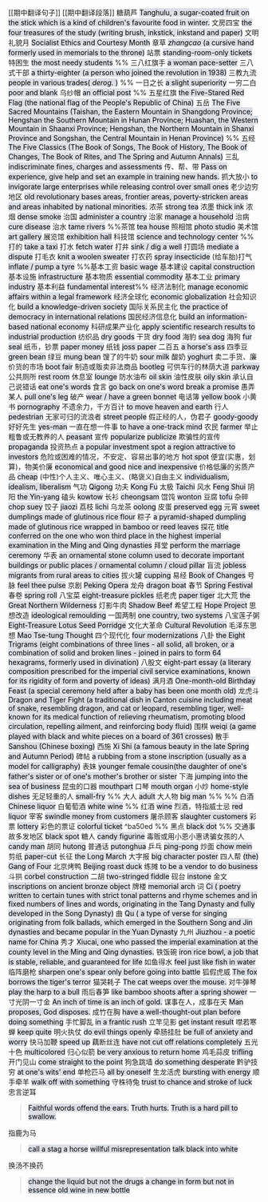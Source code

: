 [[期中翻译句子]]
[[期中翻译段落]]
糖葫芦
<mark style="background: #CACFD9A6;">Tanghulu, a sugar-coated fruit on the stick which is a kind of children's favourite food in winter.</mark>
文房四宝
<mark style="background: #CACFD9A6;">the four treasures of the study (writing brush, inkstick, inkstand and paper)</mark>
文明礼貌月
<mark style="background: #CACFD9A6;">Socialist Ethics and Courtesy Month</mark>
章草
*<mark style="background: #CACFD9A6;">zhangcao</mark>*<mark style="background: #CACFD9A6;"> (a cursive hand formerly used in memorials to the throne)</mark>
站票
<mark style="background: #CACFD9A6;">standing-room-only tickets</mark>
特困生
<mark style="background: #CACFD9A6;">the most needy students</mark>
%% 三八红旗手
<mark style="background: #CACFD9A6;">a woman pace-setter</mark>
三八式干部
<mark style="background: #CACFD9A6;">a thirty-eighter (a person who joined the revolution in 1938)</mark>
三教九流
<mark style="background: #CACFD9A6;">people in various trades( *derog.* )</mark> %%
一日之长
<mark style="background: #CACFD9A6;">a slight superiority</mark>
一穷二白
<mark style="background: #CACFD9A6;">poor and blank</mark>
乌纱帽
<mark style="background: #CACFD9A6;">an official post</mark>
%% 五星红旗
<mark style="background: #CACFD9A6;">the Five-Stared Red Flag (the national flag of the People's Republic of China)</mark>
五岳
<mark style="background: #CACFD9A6;">The Five Sacred Mountains (Taishan, the Eastern Mountain in Shangdong Province; Hengshan the Southern Mountain in Hunan Province; Huashan, the Western Mountain in Shaanxi Province; Hengshan, the Northern Mountain in Shanxi Province and Songshan, the Central  Mountain in Henan Province)</mark> %%
五经
<mark style="background: #CACFD9A6;">The Five Classics (The Book of Songs, The Book of History, The Book of Changes, The Book of Rites, and The Spring and Autumn Annals)</mark>
三乱
<mark style="background: #CACFD9A6;">indiscriminate fines, charges and assessments</mark>
传、帮、带
<mark style="background: #CACFD9A6;">Pass on experience, give help and set an example in training new hands.</mark>
抓大放小
<mark style="background: #CACFD9A6;">to invigorate large enterprises while releasing control over small ones</mark>
老少边穷地区
<mark style="background: #CACFD9A6;">old revolutionary bases areas, frontier areas, poverty-stricken areas and areas inhabited by national minorities.</mark>
浓茶
<mark style="background: #CACFD9A6;">strong tea</mark>
浓墨
<mark style="background: #CACFD9A6;">thick ink</mark>
浓烟
<mark style="background: #CACFD9A6;">dense smoke</mark>
治国
<mark style="background: #CACFD9A6;">administer a country</mark>
治家
<mark style="background: #CACFD9A6;">manage a household</mark>
治病
<mark style="background: #CACFD9A6;">cure disease</mark>
治水
<mark style="background: #CACFD9A6;">tame rivers</mark>
%%茶馆
<mark style="background: #CACFD9A6;">tea house</mark>
照相馆
<mark style="background: #CACFD9A6;">photo studio</mark>
美术馆
<mark style="background: #CACFD9A6;">art gallery</mark>
展览馆
<mark style="background: #CACFD9A6;">exhibition hall</mark>
科技馆
<mark style="background: #CACFD9A6;">science and technology center</mark> %%
打的
<mark style="background: #CACFD9A6;">take a taxi</mark>
打水
<mark style="background: #CACFD9A6;">fetch water</mark>
打井
<mark style="background: #CACFD9A6;">sink / dig a well</mark>
打圆场
<mark style="background: #CACFD9A6;">mediate a dispute</mark>
打毛衣
<mark style="background: #CACFD9A6;">knit a woolen sweater</mark>
打农药
<mark style="background: #CACFD9A6;">spray insecticide</mark>
(给车胎)打气
<mark style="background: #CACFD9A6;">inflate / pump a tyre</mark>
%%基本工资
<mark style="background: #CACFD9A6;">basic wage</mark>
基本建设
<mark style="background: #CACFD9A6;">capital construction</mark>
基本设施
<mark style="background: #CACFD9A6;">infrastructure</mark>
基本物质
<mark style="background: #CACFD9A6;">essential commodity</mark>
基本工业
<mark style="background: #CACFD9A6;">primary industry</mark>
基本利益 
<mark style="background: #CACFD9A6;">fundamental interest</mark>%%
经济法制化
<mark style="background: #CACFD9A6;">manage economic affairs within a legal framework</mark>
经济全球化
<mark style="background: #CACFD9A6;">economic globalization</mark>
社会知识化
<mark style="background: #CACFD9A6;">build a knowledge-driven society</mark>
国际关系民主化
<mark style="background: #CACFD9A6;">the practice of democracy in international relations</mark>
国民经济信息化
<mark style="background: #CACFD9A6;">build an information-based national economy</mark>
科研成果产业化
<mark style="background: #CACFD9A6;">apply scientific research results to industrial production</mark>
纺织品
<mark style="background: #CACFD9A6;">dry goods</mark>
干货
<mark style="background: #CACFD9A6;">dry food</mark>
海豹
<mark style="background: #CACFD9A6;">sea dog</mark>
海狗
<mark style="background: #CACFD9A6;">fur seal</mark>
纸币，钞票
<mark style="background: #CACFD9A6;">paper money</mark>
纸钱
<mark style="background: #CACFD9A6;">joss paper</mark>
二百五
<mark style="background: #CACFD9A6;">a horse's ass</mark>
四季豆
<mark style="background: #CACFD9A6;">green bean</mark>
绿豆
<mark style="background: #CACFD9A6;">mung bean</mark>
馊了的牛奶
<mark style="background: #CACFD9A6;">sour milk</mark>
酸奶
<mark style="background: #CACFD9A6;">yoghurt</mark>
卖二手货、廉价货的市场
<mark style="background: #CACFD9A6;">boot fair</mark>
制造或贩卖非法商品
<mark style="background: #CACFD9A6;">bootleg</mark>
可供车行的林荫大道
<mark style="background: #CACFD9A6;">parkway</mark>
公共厕所
<mark style="background: #CACFD9A6;">rest room</mark>
休息室
<mark style="background: #CACFD9A6;">lounge</mark>
防水油布
<mark style="background: #CACFD9A6;">oil skin</mark>
油性皮肤
<mark style="background: #CACFD9A6;">oily skin</mark>
承认自己说错话
<mark style="background: #CACFD9A6;">eat one's words</mark>
食言
<mark style="background: #CACFD9A6;">go back on one's word</mark>
<mark style="background: #CACFD9A6;">break a promise</mark>
愚弄某人
<mark style="background: #CACFD9A6;">pull one's leg</mark>
破产
<mark style="background: #CACFD9A6;">wear / have a green bonnet</mark>
电话簿
<mark style="background: #CACFD9A6;">yellow book</mark>
小黄书
<mark style="background: #CACFD9A6;">pornography</mark>
不遗余力，千方百计
<mark style="background: #CACFD9A6;">to move heaven and earth</mark>
行人
<mark style="background: #CACFD9A6;">pedestrian</mark>
无家可归的流浪者
<mark style="background: #CACFD9A6;">street people</mark>
假正经的人，伪君子
<mark style="background: #CACFD9A6;">goody-goody</mark>
好好先生
<mark style="background: #CACFD9A6;">yes-man</mark>
一直在想一件事
<mark style="background: #CACFD9A6;">to have a one-track mind</mark>
农民
<mark style="background: #CACFD9A6;">farmer</mark>
举止粗鲁或无教养的人
<mark style="background: #CACFD9A6;">peasant</mark>
宣传
<mark style="background: #CACFD9A6;">popularize</mark>
<mark style="background: #CACFD9A6;">publicize</mark>
欺骗性的宣传
<mark style="background: #CACFD9A6;">propaganda</mark>
投资热点
<mark style="background: #CACFD9A6;">a popular investment spot</mark>
<mark style="background: #CACFD9A6;">a region attractive to investors</mark>
危险或困难的情况，不安定、容易出事的地方
<mark style="background: #CACFD9A6;">hot spot</mark>
便宜(实惠，划算)，物美价廉
<mark style="background: #CACFD9A6;">economical and good</mark>
<mark style="background: #CACFD9A6;">nice and inexpensive</mark>
价格低廉的劣质产品
<mark style="background: #CACFD9A6;">cheap</mark>
(中性)个人主义、唯心主义、(略褒义)自由主义
<mark style="background: #CACFD9A6;">individualism, idealism, liberalism</mark>
气功
<mark style="background: #CACFD9A6;">Qigong</mark>
功夫
<mark style="background: #CACFD9A6;">Kong Fu</mark>
太极
<mark style="background: #CACFD9A6;">Taichi</mark>
风水
<mark style="background: #CACFD9A6;">Feng Shui</mark>
阴阳
<mark style="background: #CACFD9A6;">the Yin-yang</mark>
磕头
<mark style="background: #CACFD9A6;">kowtow</mark>
长衫
<mark style="background: #CACFD9A6;">cheongsam</mark>
馄饨
<mark style="background: #CACFD9A6;">wonton</mark>
豆腐
<mark style="background: #CACFD9A6;">tofu</mark>
杂碎
<mark style="background: #CACFD9A6;">chop suey</mark>
饺子
<mark style="background: #CACFD9A6;">jiaozi</mark>
荔枝
<mark style="background: #CACFD9A6;">lichi</mark>
乌龙茶
<mark style="background: #CACFD9A6;">oolong</mark>
皮蛋
<mark style="background: #CACFD9A6;">preserved egg</mark>
元宵
<mark style="background: #CACFD9A6;">sweet dumplings made of glutinous rice flour</mark>
粽子
<mark style="background: #CACFD9A6;">a pyramid-shaped dumpling made of glutinous rice wrapped in bamboo or reed leaves</mark>
探花
<mark style="background: #CACFD9A6;">title conferred on the one who won third place in the highest imperial examination in the Ming and Qing dynasties</mark>
拜堂
<mark style="background: #CACFD9A6;">perform the marriage ceremony</mark>
华表
<mark style="background: #CACFD9A6;">an ornamental stone column used to decorate important buildings or public places / ornamental column / cloud pillar</mark>
盲流
<mark style="background: #CACFD9A6;">jobless migrants from rural areas to cities</mark>
拔火罐
<mark style="background: #CACFD9A6;">cupping</mark>
易经
<mark style="background: #CACFD9A6;">Book of Changes</mark>
号脉
<mark style="background: #CACFD9A6;">feel thee pulse</mark>
京剧
<mark style="background: #CACFD9A6;">Peking Opera</mark>
龙舟
<mark style="background: #CACFD9A6;">dragon boat</mark>
春节
<mark style="background: #CACFD9A6;">Spring Festival</mark>
春卷
<mark style="background: #CACFD9A6;">spring roll</mark>
八宝菜
<mark style="background: #CACFD9A6;">eight-treasure pickles</mark>
纸老虎
<mark style="background: #CACFD9A6;">paper tiger</mark>
北大荒
<mark style="background: #CACFD9A6;">the Great Northern Wilderness</mark> 
灯影牛肉
<mark style="background: #CACFD9A6;">Shadow Beef</mark>
希望工程
<mark style="background: #CACFD9A6;">Hope Project</mark>
思想改造
<mark style="background: #CACFD9A6;">ideological remoulding</mark>
一国两制
<mark style="background: #CACFD9A6;">one country, two systems</mark>
八宝莲子粥
<mark style="background: #CACFD9A6;">Eight-Treasure Lotus Seed Porridge</mark>
文化大革命
<mark style="background: #CACFD9A6;">Cultural Revolution</mark>
毛泽东思想
<mark style="background: #CACFD9A6;">Mao Tse-tung Thought</mark>
四个现代化
<mark style="background: #CACFD9A6;">four modernizations</mark>
八卦
<mark style="background: #CACFD9A6;">the Eight Trigrams (eight combinations of three lines - all solid, all broken, or a combination of solid and broken lines - joined in pairs to form 64 hexagrams, formerly used in divination)</mark>
八股文
<mark style="background: #CACFD9A6;">eight-part essay (a literary composition prescribed for the imperial civil service examinations, known for its rigidity of form and poverty of ideas)</mark>
满月酒
<mark style="background: #CACFD9A6;">One-month-old Birthday Feast (a special ceremony held after a baby has been one month old)</mark>
龙虎斗
<mark style="background: #CACFD9A6;">Dragon and Tiger Fight (a traditional dish in Canton cuisine including meat of snake, resembling dragon, and cat or leopard, resembling tiger, well-known for its medical function of relieving rheumatism, promoting blood circulation, repelling ailment, and reinforcing body fluid)</mark>
围棋
<mark style="background: #CACFD9A6;">weiqi (a game played with black and white pieces on a board of 361 crosses)</mark>
散手
<mark style="background: #CACFD9A6;">Sanshou (Chinese boxing)</mark>
西施
<mark style="background: #CACFD9A6;">Xi Shi (a famous beauty in the late Spring and Autumn Period)</mark>
碑帖
<mark style="background: #CACFD9A6;">a rubbing from a stone inscription (usually as a model for calligraphy)</mark>
表妹
<mark style="background: #CACFD9A6;">younger female cousin(the daughter of one's father's sister or of one's mother's brother or sister</mark>
下海
<mark style="background: #CACFD9A6;">jumping into the sea of business</mark>
昆虫的口器
<mark style="background: #CACFD9A6;">mouthpart</mark>
口琴
<mark style="background: #CACFD9A6;">mouth organ</mark>
小炒
<mark style="background: #CACFD9A6;">home-style dishes</mark>
无足轻重的人
<mark style="background: #CACFD9A6;">small-fry</mark>
%% 大人
<mark style="background: #CACFD9A6;">adult</mark>
大人物
<mark style="background: #CACFD9A6;">big man</mark> %%
%% 白酒
<mark style="background: #CACFD9A6;">Chinese liquor</mark>
白葡萄酒
<mark style="background: #CACFD9A6;">white wine</mark> %%
红酒
<mark style="background: #CACFD9A6;">wine</mark>
烈酒，特指威士忌
<mark style="background: #CACFD9A6;">red liquor</mark>
宰客
<mark style="background: #CACFD9A6;">swindle money from customers</mark>
屠杀顾客
<mark style="background: #CACFD9A6;">slaughter customers</mark>
彩票
<mark style="background: #CACFD9A6;">lottery</mark>
彩色的票证
<mark style="background: #CACFD9A6;">colorful ticket</mark> ^ba50ed
%% 黑点
<mark style="background: #CACFD9A6;">black dot</mark> %%
交通事故多发地区
<mark style="background: #CACFD9A6;">black spot</mark>
糖人
<mark style="background: #CACFD9A6;">candy figurine</mark>
毒贩或用小恩小惠诱骗女孩的人
<mark style="background: #CACFD9A6;">candy man</mark>
胡同
<mark style="background: #CACFD9A6;">hutong</mark>
普通话
<mark style="background: #CACFD9A6;">putonghua</mark>
乒乓
<mark style="background: #CACFD9A6;">ping-pong</mark>
炒面
<mark style="background: #CACFD9A6;">chow mein</mark>
剪纸
<mark style="background: #CACFD9A6;">paper-cut</mark>
长征
<mark style="background: #CACFD9A6;">the Long March</mark>
大字报
<mark style="background: #CACFD9A6;">big character poster</mark>
四人帮
<mark style="background: #CACFD9A6;">(the) Gang of Four</mark>
北京烤鸭
<mark style="background: #CACFD9A6;">Beijing roast duck</mark>
练摊
<mark style="background: #CACFD9A6;">to be a vendor</mark>
<mark style="background: #CACFD9A6;">to do business</mark>
斗拱
<mark style="background: #CACFD9A6;">corbel construction</mark>
二胡
<mark style="background: #CACFD9A6;">two-stringed fiddle</mark>
砚台
<mark style="background: #CACFD9A6;">instone</mark>
金文
<mark style="background: #CACFD9A6;">inscriptions on ancient bronze object</mark>
牌楼
<mark style="background: #CACFD9A6;">memorial arch</mark>
词
<mark style="background: #CACFD9A6;">Ci ( poetry written to certain tunes with strict tonal patterns and rhyme schemes and in fixed numbers of lines and words, originating in the Tang Dynasty and fully developed in the Song Dynasty)</mark>
曲
<mark style="background: #CACFD9A6;">Qu ( a type of verse for singing originating from folk ballads, which emerged in the Southern Song and Jin dynasties and became popular in the Yuan Dynasty</mark>
九州
<mark style="background: #CACFD9A6;">Jiuzhou - a poetic name for China</mark>
秀才
<mark style="background: #CACFD9A6;">Xiucai, one who passed the imperial examination at the county level in the Ming and Qing dynasties.</mark>
铁饭碗
<mark style="background: #CACFD9A6;">iron rice bowl, a job that is stable, reliable, and guaranteed for life</mark>
如鱼得水
<mark style="background: #CACFD9A6;">feel just like fish in water</mark>
临阵磨枪
<mark style="background: #CACFD9A6;">sharpen one's spear only before going into battle</mark>
狐假虎威
<mark style="background: #CACFD9A6;">The fox borrows the tiger's terror</mark>
猫哭耗子
<mark style="background: #CACFD9A6;">The cat weeps over the mouse.</mark>
对牛弹琴
<mark style="background: #CACFD9A6;">play the harp to a bull</mark>
雨后春笋
<mark style="background: #CACFD9A6;">like bamboo shoots after a spring shower</mark>
一寸光阴一寸金
<mark style="background: #CACFD9A6;">An inch of time is an inch of gold.</mark>
谋事在人，成事在天
<mark style="background: #CACFD9A6;">Man proposes, God disposes.</mark>
成竹在胸
<mark style="background: #CACFD9A6;">have a well-thought-out plan before doing something</mark>
手忙脚乱
<mark style="background: #CACFD9A6;">in a frantic rush</mark>
立竿见影
<mark style="background: #CACFD9A6;">get instant result</mark>
噤若寒蝉
<mark style="background: #CACFD9A6;">keep quite</mark>
明火执仗
<mark style="background: #CACFD9A6;">do evil things openly</mark>
牵肠挂肚
<mark style="background: #CACFD9A6;">be full of anxiety and worry</mark>
快马加鞭
<mark style="background: #CACFD9A6;">speed up</mark>
藕断丝连
<mark style="background: #CACFD9A6;">have not cut off relations completely</mark>
五光十色
<mark style="background: #CACFD9A6;">multicolored</mark>
归心似箭
<mark style="background: #CACFD9A6;">be very anxious to return home</mark>
鸡毛蒜皮
<mark style="background: #CACFD9A6;">trifling</mark>
开门见山
<mark style="background: #CACFD9A6;">come straight to the point</mark>
狗急跳墙
<mark style="background: #CACFD9A6;">do something desperate</mark>
黔驴技穷
<mark style="background: #CACFD9A6;">at one's wits' end</mark>
单枪匹马
<mark style="background: #CACFD9A6;">all by oneself</mark>
生龙活虎
<mark style="background: #CACFD9A6;">bursting with energy</mark>
顺手牵羊
<mark style="background: #CACFD9A6;">walk off with something</mark>
守株待兔
<mark style="background: #CACFD9A6;">trust to chance and stroke of luck</mark>
忠言逆耳
><mark style="background: #CACFD9A6;">Faithful words offend the ears.</mark>
><mark style="background: #CACFD9A6;">Truth hurts.</mark>
><mark style="background: #CACFD9A6;">Truth is a hard pill to swallow.</mark>

指鹿为马
><mark style="background: #CACFD9A6;">call a stag a horse</mark>
><mark style="background: #CACFD9A6;">willful misrepresentation</mark>
><mark style="background: #CACFD9A6;">talk black into white</mark>

换汤不换药
><mark style="background: #CACFD9A6;">change the liquid but not the drugs</mark>
><mark style="background: #CACFD9A6;">a change in form but not in essence</mark>
><mark style="background: #CACFD9A6;">old wine in new bottle</mark>

